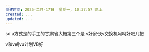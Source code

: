 ```yaml
---
创建时间: 2025-二月-17日  星期一, 10:37:57 晚上
created: ...
updated: ...
---
```

sd a方式是的手工的甘肃省大概第三个是
v好家伙v交换机呵呵好吧几把


v和v胡vu计划VB好